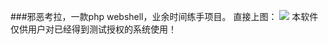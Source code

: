 ###邪恶考拉，一款php webshell，业余时间练手项目。
直接上图：
![](https://github.com/magicming200/evil-koala-webshell/blob/master/screenshot.png)
本软件仅供用户对已经得到测试授权的系统使用！
